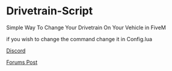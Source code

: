 # Drivetrain-Script
Simple Way To Change Your Drivetrain On Your Vehicle in FiveM


if you wish to change the command change it in Config.lua

[Discord](https://discord.gg/TCGEP3hHS2)

[Forums Post](https://forum.cfx.re/t/free-standalone-drivetrain-sciprt/4854409)

